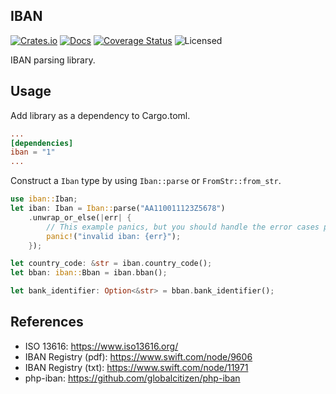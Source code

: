IBAN
----
[![Crates.io][crates-badge]][crates-url]
[![Docs][docs-badge]][docs-url]
[![Coverage Status][codecov-badge]][codecov-url]
![Licensed][license-badge]

[crates-badge]: https://img.shields.io/crates/v/iban
[crates-url]: https://crates.io/crates/iban
[docs-badge]: https://img.shields.io/docsrs/iban/latest
[docs-url]: https://docs.rs/iban/latest/iban
[license-badge]: https://img.shields.io/crates/l/iban
[codecov-badge]: https://img.shields.io/codecov/c/gh/JohnPeel/iban?token=YOLN6DIBGC
[codecov-url]: https://codecov.io/gh/JohnPeel/iban

IBAN parsing library.

## Usage

Add library as a dependency to Cargo.toml.

```toml
...
[dependencies]
iban = "1"
...
```

Construct a `Iban` type by using `Iban::parse` or `FromStr::from_str`.

```rust
use iban::Iban;
let iban: Iban = Iban::parse("AA110011123Z5678")
    .unwrap_or_else(|err| {
        // This example panics, but you should handle the error cases properly.
        panic!("invalid iban: {err}");
    });

let country_code: &str = iban.country_code();
let bban: iban::Bban = iban.bban();

let bank_identifier: Option<&str> = bban.bank_identifier();
```

## References
* ISO 13616: https://www.iso13616.org/
* IBAN Registry (pdf): https://www.swift.com/node/9606
* IBAN Registry (txt): https://www.swift.com/node/11971
* php-iban: https://github.com/globalcitizen/php-iban

